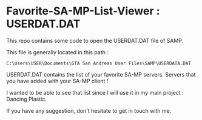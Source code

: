 Favorite-SA-MP-List-Viewer : USERDAT.DAT
===========

This repo contains some code to open the USERDAT.DAT file of SAMP.

This file is generally located in this path :

```C:\Users\USER\Documents\GTA San Andreas User Files\SAMP\USERDATA.DAT```

USERDAT.DAT contains the list of your favorite SA-MP servers. Servers that you have added with your SA-MP client !

I wanted to be able to see that list since I will use it in my main project : Dancing Plastic.

If you have any suggestion, don't hesitate to get in touch with me.
